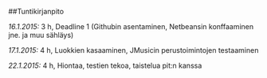 ##Tuntikirjanpito

*16.1.2015:* 3 h, Deadline 1 (Githubin asentaminen, Netbeansin konffaaminen jne. ja muu sähläys) 

*17.1.2015:* 4 h, Luokkien kasaaminen, JMusicin perustoimintojen testaaminen 

*22.1.2015:* 4 h, Hiontaa, testien tekoa, taistelua pit:n kanssa
